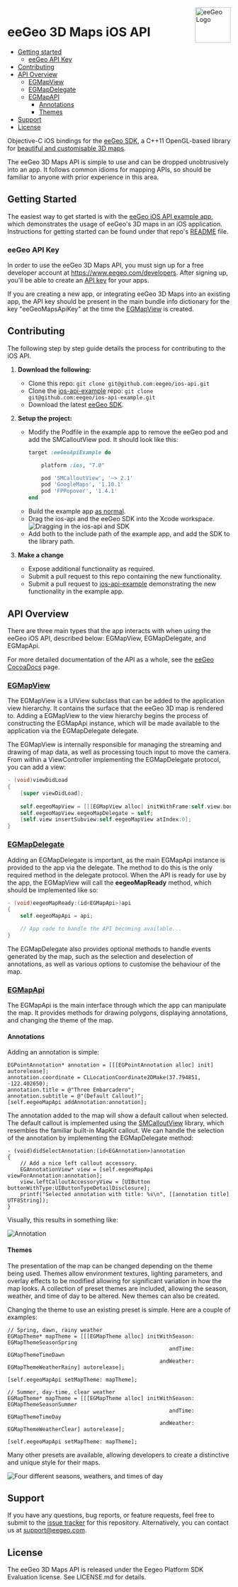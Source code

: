 <a href="http://www.eegeo.com/">
    <img src="http://cdn2.eegeo.com/wp-content/uploads/2016/03/eegeo_logo_quite_big.png" alt="eeGeo Logo" title="eegeo" align="right" height="80px" />
</a>

# eeGeo 3D Maps iOS API

- [Getting started](#getting-started)
    - [eeGeo API Key](#eegeo-api-key)
- [Contributing](#contributing)
- [API Overview](#api-overview)
    - [EGMapView](#egmapview)
    - [EGMapDelegate](#egmapdelegate)
    - [EGMapAPI](#egmapapi)
        - [Annotations](#annotations)
        - [Themes](#themes)
- [Support](#support)
- [License](#license)

Objective-C iOS bindings for the [eeGeo SDK](http://www.eegeo.com/developers/), a C++11 OpenGL-based library for [beautiful and customisable 3D maps](http://www.eegeo.com).

The eeGeo 3D Maps API is simple to use and can be dropped unobtrusively into an app. It follows common idioms for mapping APIs, so should be familiar to anyone with prior experience in this area.

## Getting Started 

The easiest way to get started is with the [eeGeo iOS API example app](https://github.com/eegeo/ios-api-example), which demonstrates the usage of eeGeo's 3D maps in an iOS application. Instructions for getting started can be found under that repo's [README](https://github.com/eegeo/ios-api-example/blob/master/README.md#getting-started) file.

### eeGeo API Key 

In order to use the eeGeo 3D Maps API, you must sign up for a free developer account at https://www.eegeo.com/developers. After signing up, you'll be able to create an [API key](https://www.eegeo.com/developers/apikeys) for your apps. 

If you are creating a new app, or integrating eeGeo 3D Maps into an existing app, the API key should be present in the main bundle info dictionary for the key "eeGeoMapsApiKey" at the time the [EGMapView](https://github.com/eegeo/ios-api/blob/master/src/private/EGMapView.mm) is created.

## Contributing 

The following step by step guide details the process for contributing to the iOS API.

1. **Download the following:**
    * Clone this repo: `git clone git@github.com:eegeo/ios-api.git`
    * Clone the [ios-api-example](https://github.com/eegeo/ios-api-example) repo: `git clone git@github.com:eegeo/ios-api-example.git`
    * Download the latest [eeGeo SDK](http://s3.amazonaws.com/eegeo-static/sdk.package.ios.cpp11.tar.gz).

2. **Setup the project:**
    * Modify the Podfile in the example app to remove the eeGeo pod and add the SMCalloutView pod. It should look like this:
        ```ruby
        target :eeGeoApiExample do
        
            platform :ios, "7.0"
        
            pod 'SMCalloutView', '~> 2.1'
            pod 'GoogleMaps', '1.10.1'
            pod 'FPPopover', '1.4.1'
        end
        ```
    * Build the example app [as normal](https://github.com/eegeo/ios-api-example#getting-started).
    * Drag the ios-api and the eeGeo SDK into the Xcode workspace.
        ![Dragging in the ios-api and SDK](http://cdn2.eegeo.com/wp-content/uploads/2016/03/DraggingSources.gif)
    * Add both to the include path of the example app, and add the SDK to the library path.

3. **Make a change**
    * Expose additional functionality as required.
    * Submit a pull request to this repo containing the new functionality.
    * Submit a pull request to [ios-api-example](https://github.com/eegeo/ios-api-example) demonstrating the new functionality in the example app.

## API Overview 

There are three main types that the app interacts with when using the eeGeo iOS API, described below: EGMapView, EGMapDelegate, and EGMapApi.

For more detailed documentation of the API as a whole, see the [eeGeo CocoaDocs](http://cocoadocs.org/docsets/eeGeo/) page.

### [EGMapView](https://github.com/eegeo/ios-api/blob/master/src/public/EGMapView.h)

The EGMapView is a UIView subclass that can be added to the application view hierarchy. It contains the surface that the eeGeo 3D map is rendered to. Adding a EGMapView to the view hierarchy begins the process of constructing the EGMapApi instance, which will be made available to the application via the EGMapDelegate delegate.

The EGMapView is internally responsible for managing the streaming and drawing of map data, as well as processing touch input to move the camera. From within a ViewController implementing the EGMapDelegate protocol, you can add a view:

```objective-c
- (void)viewDidLoad
{
    [super viewDidLoad];
    
    self.eegeoMapView = [[[EGMapView alloc] initWithFrame:self.view.bounds] autorelease];
    self.eegeoMapView.eegeoMapDelegate = self;
    [self.view insertSubview:self.eegeoMapView atIndex:0];
}
```

### [EGMapDelegate](https://github.com/eegeo/ios-api/blob/master/src/public/EGMapDelegate.h)

Adding an EGMapDelegate is important, as the main EGMapApi instance is provided to the app via the delegate. The method to do this is the only required method in the delegate protocol. When the API is ready for use by the app, the EGMapView will call the **eegeoMapReady** method, which should be implemented like so:

```objective-c
- (void)eegeoMapReady:(id<EGMapApi>)api
{
    self.eegeoMapApi = api;

    // App code to handle the API becoming available...
}
```

The EGMapDelegate also provides optional methods to handle events generated by the map, such as the selection and deselection of annotations, as well as various options to customise the behaviour of the map.


### [EGMapApi](https://github.com/eegeo/ios-api/blob/master/src/public/EGMapApi.h) 

The EGMapApi is the main interface through which the app can manipulate the map. It provides methods for drawing polygons, displaying annotations, and changing the theme of the map.

#### Annotations

Adding an annotation is simple:

```
EGPointAnnotation* annotation = [[[EGPointAnnotation alloc] init] autorelease];
annotation.coordinate = CLLocationCoordinate2DMake(37.794851, -122.402650);
annotation.title = @"Three Embarcadero";
annotation.subtitle = @"(Default Callout)";
[self.eegeoMapApi addAnnotation:annotation];
```

The annotation added to the map will show a default callout when selected. The default callout is implemented using the [SMCalloutView](https://github.com/nfarina/calloutview) library, which resembles the familiar built-in MapKit callout. We can handle the selection of the annotation by implementing the EGMapDelegate method:

```
- (void)didSelectAnnotation:(id<EGAnnotation>)annotation
{
    // Add a nice left callout accessory.
    EGAnnotationView* view = [self.eegeoMapApi viewForAnnotation:annotation];
    view.leftCalloutAccessoryView = [UIButton buttonWithType:UIButtonTypeDetailDisclosure];
    printf("Selected annotation with title: %s\n", [[annotation title] UTF8String]);
}
```

Visually, this results in something like:

![Annotation](http://cdn2.eegeo.com/wp-content/uploads/2015/09/annotation.jpg)


#### Themes

The presentation of the map can be changed depending on the theme being used. Themes allow environment textures, lighting parameters, and overlay effects to be modified allowing for significant variation in how the map looks. A collection of preset themes are included, allowing the season, weather, and time of day to be altered. New themes can also be created.

Changing the theme to use an existing preset is simple. Here are a couple of examples:

```objc
// Spring, dawn, rainy weather
EGMapTheme* mapTheme = [[[EGMapTheme alloc] initWithSeason: EGMapThemeSeasonSpring
                                                   andTime: EGMapThemeTimeDawn
                                                andWeather: EGMapThemeWeatherRainy] autorelease];

[self.eegeoMapApi setMapTheme: mapTheme];
```
```objc
// Summer, day-time, clear weather
EGMapTheme* mapTheme = [[[EGMapTheme alloc] initWithSeason: EGMapThemeSeasonSummer
                                                   andTime: EGMapThemeTimeDay
                                                andWeather: EGMapThemeWeatherClear] autorelease];

[self.eegeoMapApi setMapTheme: mapTheme];
```

Many other presets are available, allowing developers to create a distinctive and unique style for their maps.

![Four different seasons, weathers, and times of day](http://cdn2.eegeo.com/wp-content/uploads/2016/03/eegeo-four-seasons-themes.jpg)

## Support

If you have any questions, bug reports, or feature requests, feel free to submit to the [issue tracker](https://github.com/eegeo/ios-api/issues) for this repository. Alternatively, you can contact us at [support@eegeo.com](mailto:support@eegeo.com).

## License

The eeGeo 3D Maps API is released under the Eegeo Platform SDK Evaluation license. See LICENSE.md for details.
